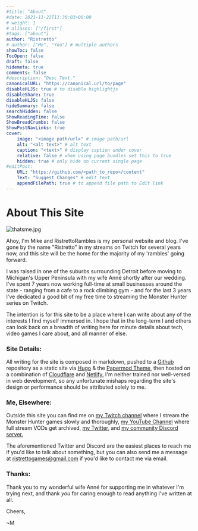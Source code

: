 ```yaml
---
#title: "About"
#date: 2021-11-22T11:30:03+00:00
# weight: 1
# aliases: ["/first"]
#tags: ["about"]
author: "Ristretto"
# author: ["Me", "You"] # multiple authors
showToc: false
TocOpen: false
draft: false
hidemeta: true
comments: false
#description: "Desc Text."
canonicalURL: "https://canonical.url/to/page"
disableHLJS: true # to disable highlightjs
disableShare: true
disableHLJS: false
hideSummary: false
searchHidden: false
ShowReadingTime: false
ShowBreadCrumbs: false
ShowPostNavLinks: true
cover:
    image: "<image path/url>" # image path/url
    alt: "<alt text>" # alt text
    caption: "<text>" # display caption under cover
    relative: false # when using page bundles set this to true
    hidden: true # only hide on current single page
#editPost:
    URL: "https://github.com/<path_to_repo>/content"
    Text: "Suggest Changes" # edit text
    appendFilePath: true # to append file path to Edit link
---
```


# About This Site

![thatsme.jpg](/about/thatsme.jpg)

Ahoy, I'm Mike and RistrettoRambles is my personal website and blog. I've gone by the name "Ristretto" in my streams on Twitch for several years now, and this site will be the home for the majority of my 'rambles' going forward. 

I was raised in one of the suburbs surrounding Detroit before moving to Michigan's Upper Peninsula with my wife Anné shortly after our wedding. I've spent 7 years now working full-time at small businesses around the state - ranging from a cafe to a rock climbing gym - and for the last 3 years I've dedicated a good bit of my free time to streaming the Monster Hunter series on Twitch.

The intention is for this site to be a place where I can write about any of the interests I find myself immersed in. I hope that in the long-term I and others can look back on a breadth of writing here for minute details about tech, video games I care about, and all manner of else.

### Site Details:

All writing for the site is composed in markdown, pushed to a [Github](https://github.com/) repository as a static site via [Hugo](https://gohugo.io/)	& the [Papermod Theme](https://github.com/adityatelange/hugo-PaperMod),  then hosted on a combination of [Cloudflare](https://www.cloudflare.com/products/registrar/) and [Netlify.](https://www.netlify.com/) I'm neither trained nor well-versed in web development, so any unfortunate mishaps regarding the site's design or performance should be attributed solely to me.

### Me, Elsewhere:

Outside this site you can find me on [my Twitch channel](https://www.twitch.tv/ristrettorambles) where I stream the Monster Hunter games slowly and thoroughly, [my YouTube Channel](https://www.youtube.com/channel/UCgg0KncWzZobxuy3nO0xRuQ) where full stream VODs get archived, [my Twitter](https://twitter.com/ristrettogames), and [my community Discord server.](https://discord.gg/f2QmzbH)

The aforementioned Twitter and Discord are the easiest places to reach me if you'd like to talk about something, but you can also send me a message at ristrettogames@gmail.com if you'd like to contact me via email.

### Thanks:

Thank you to my wonderful wife Anné for supporting me in whatever I'm trying next, and thank *you* for caring enough to read anything I've written at all.

Cheers,

~M